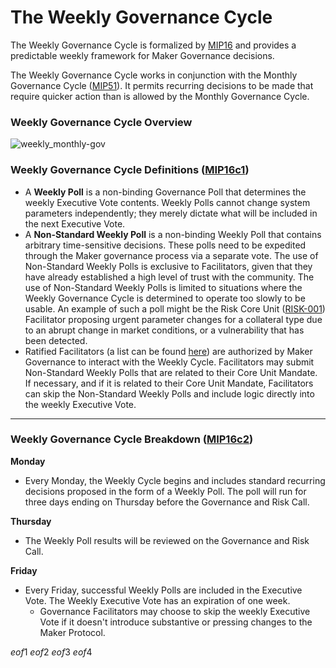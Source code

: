 # The Weekly Governance Cycle

The Weekly Governance Cycle is formalized by [MIP16](https://mips.makerdao.com/mips/details/MIP16) and provides a predictable weekly framework for Maker Governance decisions.

The Weekly Governance Cycle works in conjunction with the Monthly Governance Cycle ([MIP51](https://mips.makerdao.com/mips/details/MIP51)). It permits recurring decisions to be made that require quicker action than is allowed by the Monthly Governance Cycle.

### Weekly Governance Cycle Overview

![weekly_monthly-gov](https://github.com/makerdao/mips/blob/master/MIP16/weekly_governance_cycle.png?raw=true)

### Weekly Governance Cycle Definitions ([MIP16c1](https://mips.makerdao.com/mips/details/MIP16#MIP16c1)) 

- A **Weekly Poll** is a non-binding Governance Poll that determines the weekly Executive Vote contents. Weekly Polls cannot change system parameters independently; they merely dictate what will be included in the next Executive Vote.
- A **Non-Standard Weekly Poll** is a non-binding Weekly Poll that contains arbitrary time-sensitive decisions. These polls need to be expedited through the Maker governance process via a separate vote. The use of Non-Standard Weekly Polls is exclusive to Facilitators, given that they have already established a high level of trust with the community. The use of Non-Standard Weekly Polls is limited to situations where the Weekly Governance Cycle is determined to operate too slowly to be usable. An example of such a poll might be the Risk Core Unit ([RISK-001](https://mips.makerdao.com/mips/details/MIP39c2SP2)) Facilitator proposing urgent parameter changes for a collateral type due to an abrupt change in market conditions, or a vulnerability that has been detected.
- Ratified Facilitators (a list can be found [here](https://mips.makerdao.com/mips/details/MIP38#MIP38c2)) are authorized by Maker Governance to interact with the Weekly Cycle. Facilitators may submit Non-Standard Weekly Polls that are related to their Core Unit Mandate. If necessary, and if it is related to their Core Unit Mandate, Facilitators can skip the Non-Standard Weekly Polls and include logic directly into the weekly Executive Vote.

---

### Weekly Governance Cycle Breakdown ([MIP16c2](https://mips.makerdao.com/mips/details/MIP16#MIP16c2)) 


**Monday**

- Every Monday, the Weekly Cycle begins and includes standard recurring decisions proposed in the form of a Weekly Poll. The poll will run for three days ending on Thursday before the Governance and Risk Call.

**Thursday**

- The Weekly Poll results will be reviewed on the Governance and Risk Call.

**Friday**

- Every Friday, successful Weekly Polls are included in the Executive Vote. The Weekly Executive Vote has an expiration of one week.
    - Governance Facilitators may choose to skip the weekly Executive Vote if it doesn't introduce substantive or pressing changes to the Maker Protocol.

$eof1$
$eof2$
$eof3$
$eof4$
